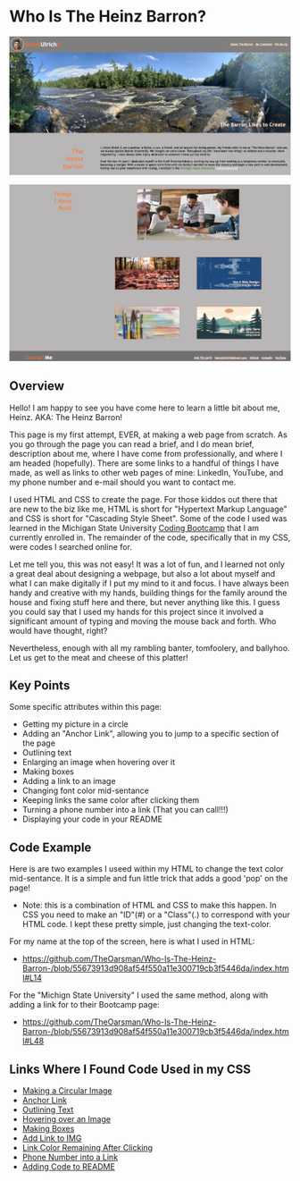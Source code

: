 # Who Is The Heinz Barron?

![Portfolio Top Half](assets/images/HeinzBarronPortTop.png)

![Portfolio Bottom Half](assets/images/HeinzBarronPortBottom.png)

## Overview

Hello! I am happy to see you have come here to learn a little bit about me, Heinz. AKA: The Heinz Barron!

This page is my first attempt, EVER, at making a web page from scratch. As you go through the page you can read a brief, and I do mean brief, description about me, where I have come from professionally, and where I am headed (hopefully). There are some links to a handful of things I have made, as well as links to other web pages of mine: LinkedIn, YouTube, and my phone number and e-mail should you want to contact me.

I used HTML and CSS to create the page. For those kiddos out there that are new to the biz like me, HTML is short for "Hypertext Markup Language" and CSS is short for "Cascading Style Sheet". Some of the code I used was learned in the Michigan State University <a href="https://bootcamp.msu.edu/coding/">Coding Bootcamp</a> that I am currently enrolled in. The remainder of the code, specifically that in my CSS, were codes I searched online for.

Let me tell you, this was not easy! It was a lot of fun, and I learned not only a great deal about designing a webpage, but also a lot about myself and what I can make digitally if I put my mind to it and focus. I have always been handy and creative with my hands, building things for the family around the house and fixing stuff here and there, but never anything like this. I guess you could say that I used my hands for this project since it involved a significant amount of typing and moving the mouse back and forth. Who would have thought, right?

Nevertheless, enough with all my rambling banter, tomfoolery, and ballyhoo. Let us get to the meat and cheese of this platter!

## Key Points

Some specific attributes within this page:

- Getting my picture in a circle
- Adding an "Anchor Link", allowing you to jump to a specific section of the page
- Outlining text
- Enlarging an image when hovering over it
- Making boxes
- Adding a link to an image
- Changing font color mid-sentance
- Keeping links the same color after clicking them
- Turning a phone number into a link (That you can call!!!)
- Displaying your code in your README

## Code Example

Here is are two examples I useed within my HTML to change the text color mid-sentance. It is a simple and fun little trick that adds a good 'pop' on the page!

- Note: this is a combination of HTML and CSS to make this happen. In CSS you need to make an "ID"(#) or a "Class"(.) to correspond with your HTML code. I kept these pretty simple, just changing the text-color.

For my name at the top of the screen, here is what I used in HTML:

- https://github.com/TheOarsman/Who-Is-The-Heinz-Barron-/blob/55673913d908af54f550a11e300719cb3f5446da/index.html#L14

For the "Michign State University" I used the same method, along with adding a link for to their Bootcamp page:

- https://github.com/TheOarsman/Who-Is-The-Heinz-Barron-/blob/55673913d908af54f550a11e300719cb3f5446da/index.html#L48

## Links Where I Found Code Used in my CSS

- [Making a Circular Image](https://www.webfx.com/blog/web-design/circular-images-css/#:~:text=The%20main%20CSS%20property%20responsible%20for%20the%20circular%20shape%20is,height%20results%20in%20a%20circle)
- [Anchor Link](https://www.w3docs.com/snippets/html/how-to-create-an-anchor-link-to-jump-to-a-specific-part-of-a-page.html#creating-an-anchor-link-2)
- [Outlining Text](https://www.codesdope.com/blog/article/adding-outline-to-text-using-css/)
- [Hovering over an Image](https://success.appen.com/hc/en-us/articles/202703155-CSS-Guide-to-Enlarge-Images-on-Hover)
- [Making Boxes](https://www.shecodes.io/athena/9580-how-to-create-a-box-with-html-and-css)
- [Add Link to IMG](https://hyperise.com/blog/how-to-embed-a-hyperlink-in-an-image#:~:text=Insert%20the%20Code&text=Put%20the%20anchor%20tag%20%3Ca,http%3A%2F%2F%E2%80%9D%20before%20the%20link.&text=Now%20enjoy%20the%20hyperlink%20in,have%20followed%20these%20steps%20properly.)
- [Link Color Remaining After Clicking](https://www.w3schools.com/html/html_links_colors.asp)
- [Phone Number into a Link](https://www.w3schools.com/tags/tryit.asp?filename=tryhtml_link_phoneto)
- [Adding Code to README](https://www.stevemar.net/github-code-in-readme/#:~:text=Here's%20a%20quick%20way%20to,show%20up%20in%20your%20README.&text=Go%20to%20the%20source%20code,in%20all%20of%20its%20glory!)
